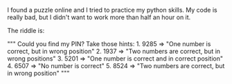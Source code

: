 I found a puzzle online and I tried to practice my python skills.
My code is really bad, but I didn't want to work more than half an hour on it.

The riddle is:

"""
Could you find my PIN?
Take those hints:
    1. 9285 => "One number is correct, but in wrong position"
    2. 1937 => "Two numbers are correct, but in wrong positions"
    3. 5201 => "One number is correct and in correct position"
    4. 6507 => "No number is correct"
    5. 8524 => "Two numbers are correct, but in wrong position"
"""
